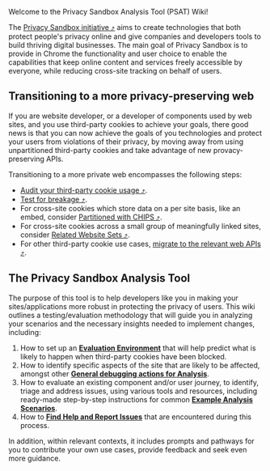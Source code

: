 Welcome to the Privacy Sandbox Analysis Tool (PSAT) Wiki!

The [Privacy Sandbox initiative &#10548;](https://privacysandbox.com/) aims to create technologies that both protect people's privacy online and give companies and developers tools to build thriving digital businesses. The main goal of Privacy Sandbox is to provide in Chrome the functionality and user choice to enable the capabilities that keep online content and services freely accessible by everyone, while reducing cross-site tracking on behalf of users.

## Transitioning to a more privacy-preserving web

If you are website developer, or a developer of components used by web sites, and you use third-party cookies to achieve your goals, there good news is that you can now achieve the goals of you technologies and protect your users from violations of their privacy, by moving away from using unpartitioned third-party cookies and take advantage of new provacy-preserving APIs.

Transitioning to a more private web encompasses the following steps:

- [Audit your third-party cookie usage &#10548;](https://developers.google.com/privacy-sandbox/blog/cookie-countdown-2023oct#audit).
- [Test for breakage &#10548;](https://developers.google.com/privacy-sandbox/blog/cookie-countdown-2023oct#test).
- For cross-site cookies which store data on a per site basis, like an embed, consider [Partitioned with CHIPS &#10548;](https://developers.google.com/privacy-sandbox/blog/cookie-countdown-2023oct#partitioned).
- For cross-site cookies across a small group of meaningfully linked sites, consider [Related Website Sets &#10548;](https://developers.google.com/privacy-sandbox/blog/cookie-countdown-2023oct#rws).
- For other third-party cookie use cases, [migrate to the relevant web APIs &#10548;](https://developers.google.com/privacy-sandbox/blog/cookie-countdown-2023oct#migrate).

## The Privacy Sandbox Analysis Tool

The purpose of this tool is to help developers like you in making your sites/applications more robust in protecting the privacy of users. This wiki outlines a testing/evaluation methodology that will guide you in analyzing your scenarios and the necessary insights needed to implement changes, including:

1. How to set up an [**Evaluation Environment**](https://github.com/GoogleChromeLabs/ps-analysis-tool/wiki/Evaluation-Environment) that will help predict what is likely to happen when third-party cookies have been blocked.
1. How to identify specific aspects of the site that are likely to be affected, amongst other [**General debugging actions for Analysis**](https://github.com/GoogleChromeLabs/ps-analysis-tool/wiki/General-Debugging-Actions).
1. How to evaluate an existing component and/or user journey, to identify, triage and address issues, using various tools and resources, including ready-made step-by-step instructions for common [**Example Analysis Scenarios**](https://github.com/GoogleChromeLabs/ps-analysis-tool/wiki/Example-Analysis-Scenarios).
1. How to [**Find Help and Report Issues**](https://github.com/GoogleChromeLabs/ps-analysis-tool/wiki/Reporting-Issues-and-Learning-More) that are encountered during this process.

In addition, within relevant contexts, it includes prompts and pathways for you to contribute your own use cases, provide feedback and seek even more guidance.

